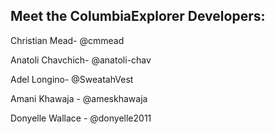 ## Meet the ColumbiaExplorer Developers:

Christian Mead- @cmmead 

Anatoli Chavchich- @anatoli-chav

Adel Longino- @SweatahVest

Amani Khawaja - @ameskhawaja

Donyelle Wallace - @donyelle2011

